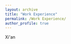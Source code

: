 ```yaml
---
layout: archive
title: "Work Experience"
permalink: /Work Experience/
author_profile: true
---
```


Xi'an 